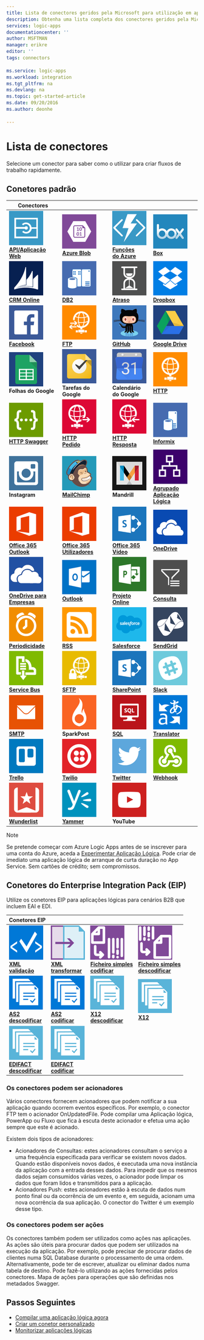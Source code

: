 ```yaml
---
title: Lista de conectores geridos pela Microsoft para utilização em aplicações lógicas do Microsoft Azure | Microsoft Docs
description: Obtenha uma lista completa dos conectores geridos pela Microsoft que pode utilizar para criar Logic Apps no App Service do Azure
services: logic-apps
documentationcenter: ''
author: MSFTMAN
manager: erikre
editor: ''
tags: connectors

ms.service: logic-apps
ms.workload: integration
ms.tgt_pltfrm: na
ms.devlang: na
ms.topic: get-started-article
ms.date: 09/20/2016
ms.author: deonhe

---
```

# Lista de conectores
Selecione um conector para saber como o utilizar para criar fluxos de trabalho rapidamente.

## Conetores padrão
| Conectores |  |  |  |
| --- | --- | --- | --- |
| [![Ícone da API][API/Web-Appicon]<br/>**API/Aplicação Web**][API/Web-Appdoc] |[![Ícone da API][Azure-Blobicon]<br/>**Azure Blob**][Azure-Blobdoc] |[![Ícone da API][Azure~Functionsicon]<br/>**Funções<br/>do Azure**][Azure~Functionsdoc] |[![Ícone da API][Boxicon]<br/>**Box**][Boxdoc] |
| [![Ícone da API][CRM-Onlineicon]<br/>**CRM Online**][CRM-Onlinedoc] |[![API Icon][DB2icon]<br/>**DB2**][db2doc] |[![Ícone da API][Delayicon]<br/>**Atraso**][Delaydoc] |[![Ícone da API][Dropboxicon]<br/>**Dropbox**][Dropboxdoc] |
| [![Ícone da API][Facebookicon]<br/>**Facebook**][Facebookdoc] |[![Ícone da API][FTPicon]<br/>**FTP**][FTPdoc] |[![Ícone da API][GitHubicon]<br/>**GitHub**][GitHubdoc] |[![Ícone da API][Google-Driveicon]<br/>**Google Drive**][Google-Drivedoc] |
| ![Ícone de API][Google-Sheetsicon]<br/>**Folhas do Google** |![Ícone de API][Google-Tasksicon]<br/>**Tarefas do Google** |![Ícone de API][Google~Calendaricon]<br/>**Calendário<br/>do Google** |[![Ícone da API][HTTPicon]<br/>**HTTP**][HTTPdoc] |
| [![Ícone da API][HTTP-Swaggericon]<br/>**HTTP Swagger**][HTTP-Swaggerdoc] |[![Ícone da API][HTTP~Requesticon]<br/>**HTTP<br/>Pedido**][HTTP~Requestdoc] |[![Ícone da API][HTTP~Responseicon]<br/>**HTTP<br/>Resposta**][HTTP~Responsedoc] |[![API Icon][Informixicon]<br/>**Informix**][informixdoc] |
| ![Ícone de API][Instagramicon]<br/>**Instagram** |[![Ícone da API][MailChimpicon]<br/>**MailChimp**][MailChimpdoc] |![Ícone de API][Mandrillicon]<br/>**Mandrill** |[![Ícone da API][Nested~Logic-Appicon]<br/>**Agrupado<br/>Aplicação Lógica**][Nested~Logic-Appdoc] |
| [![Ícone da API][Office-365~Outlookicon]<br/>**Office 365<br/>Outlook**][Office-365~Outlookdoc] |[![Ícone da API][Office-365~Usersicon]<br/>**Office 365<br/>Utilizadores**][Office-365~Usersdoc] |[![Ícone da API][Office-365~Videoicon]<br/>**Office 365<br/>Vídeo**][Office-365~Videodoc] |[![Ícone da API][OneDriveicon]<br/>**OneDrive**][OneDrivedoc] |
| [![Ícone da API][OneDrive-for~Businessicon]<br/>**OneDrive para<br/>Empresas**][OneDrive-for~Businessdoc] |[![Ícone da API][Outlookicon]<br/>**Outlook**][Outlookdoc] |[![Ícone da API][Project-Onlineicon]<br/>**Projeto Online**][Project-Onlinedoc] |[![Ícone da API][Queryicon]<br/>**Consulta**][Querydoc] |
| [![Ícone da API][Recurrenceicon]<br/>**Periodicidade**][Recurrencedoc] |[![Ícone da API][RSSicon]<br/>**RSS**][RSSdoc] |[![Ícone da API][Salesforceicon]<br/>**Salesforce**][Salesforcedoc] |[![Ícone da API][SendGridicon]<br/>**SendGrid**][SendGriddoc] |
| [![Ícone da API][Service-Busicon]<br/>**Service Bus**][Service-Busdoc] |[![Ícone da API][SFTPicon]<br/>**SFTP**][SFTPdoc] |[![Ícone da API][SharePointicon]<br/>**SharePoint**][SharePointdoc] |[![Ícone da API][Slackicon]<br/>**Slack**][Slackdoc] |
| [![Ícone da API][SMTPicon]<br/>**SMTP**][SMTPdoc] |![Ícone de API][SparkPosticon]<br/>**SparkPost** |[![Ícone da API][SQLicon]<br/>**SQL**][SQLdoc] |[![Ícone da API][Translatoricon]<br/>**Translator**][Translatordoc] |
| [![Ícone da API][Trelloicon]<br/>**Trello**][Trellodoc] |[![Ícone da API][Twilioicon]<br/>**Twilio**][Twiliodoc] |[![Ícone da API][Twittericon]<br/>**Twitter**][Twitterdoc] |[![Ícone da API][Webhookicon]<br/>**Webhook**][Webhookdoc] |
| [![Ícone da API][Wunderlisticon]<br/>**Wunderlist**][Wunderlistdoc] |[![Ícone da API][Yammericon]<br/>**Yammer**][Yammerdoc] |![Ícone de API][YouTubeicon]<br/>**YouTube** | |

> [!NOTE]
> Se pretende começar com Azure Logic Apps antes de se inscrever para uma conta do Azure, aceda a [Experimentar Aplicação Lógica](https://tryappservice.azure.com/?appservice=logic). Pode criar de imediato uma aplicação lógica de arranque de curta duração no App Service. Sem cartões de crédito; sem compromissos.
> 
> 

## Conetores do Enterprise Integration Pack (EIP)
Utilize os conetores EIP para aplicações lógicas para cenários B2B que incluem EAI e EDI.  

| Conetores EIP |  |  |  |
| --- | --- | --- | --- |
| [![Ícone da API][xmlvalidateicon]<br/>**XML <br/>validação**][xmlvalidatedoc] |[![Ícone da API][xmltransformicon]<br/>**XML<br/> transformar**][xmltransformdoc] |[![Ícone da API][flatfileicon]<br/>**Ficheiro simples</br>codificar**][flatfiledoc] |[![Ícone da API][flatfiledecodeicon]<br/>**Ficheiro simples</br>descodificar**][flatfiledecodedoc] |
| [![Ícone da API][as2icon]<br/>**AS2</br>descodificar**][as2decode] |[![Ícone da API][as2icon]<br/>**AS2</br>codificar**][as2encode] |[![Ícone da API][x12icon]<br/>**X12</br>descodificar**][x12decode] |[![Ícone da API][x12icon]<br/>**X12</br>**][x12encode] |
| [![Ícone da API][x12icon]<br/>**EDIFACT</br>descodificar**][EDIFACTdecode] |[![Ícone da API][x12icon]<br/>**EDIFACT</br>codificar**][EDIFACTencode] | | |

<!-- TODO: Add Functions, App Service, and Nested Workflow Icons -->
### Os conectores podem ser acionadores
Vários conectores fornecem acionadores que podem notificar a sua aplicação quando ocorrem eventos específicos. Por exemplo, o conector FTP tem o acionador OnUpdatedFile. Pode compilar uma Aplicação lógica, PowerApp ou Fluxo que fica à escuta deste acionador e efetua uma ação sempre que este é acionado.

Existem dois tipos de acionadores:  

* Acionadores de Consultas: estes acionadores consultam o serviço a uma frequência especificada para verificar se existem novos dados. Quando estão disponíveis novos dados, é executada uma nova instância da aplicação com a entrada desses dados. Para impedir que os mesmos dados sejam consumidos várias vezes, o acionador pode limpar os dados que foram lidos e transmitidos para a aplicação.
* Acionadores Push: estes acionadores estão à escuta de dados num ponto final ou da ocorrência de um evento e, em seguida, acionam uma nova ocorrência da sua aplicação. O conector do Twitter é um exemplo desse tipo.

### Os conectores podem ser ações
Os conectores também podem ser utilizados como ações nas aplicações. As ações são úteis para procurar dados que podem ser utilizados na execução da aplicação. Por exemplo, pode precisar de procurar dados de clientes numa SQL Database durante o processamento de uma ordem. Alternativamente, pode ter de escrever, atualizar ou eliminar dados numa tabela de destino. Pode fazê-lo utilizando as ações fornecidas pelos conectores. Mapa de ações para operações que são definidas nos metadados Swagger.

## Passos Seguintes
* [Compilar uma aplicação lógica agora](../app-service-logic/app-service-logic-create-a-logic-app.md)  
* [Criar um conetor personalizado](../app-service-logic/app-service-logic-create-api-app.md)
* [Monitorizar aplicações lógicas](../app-service-logic/app-service-logic-monitor-your-logic-apps.md)

<!--Connectors Documentation-->
[azure-blobdoc]: ./connectors-create-api-azureblobstorage.md "Ligue-se ao blob do Azure para gerir ficheiros no contentor de blob."
[boxDoc]: ./connectors-create-api-box.md "Liga-se ao Box e pode carregar, obter, eliminar, listar tarefas de ficheiros e muito mais."
[crm-onlinedoc]: ./connectors-create-api-crmonline.md "Ligue-se ao Dynamics CRM Online e faça mais com os seus dados CRM Online."
[db2doc]: ./connectors-create-api-db2.md "Ligue ao IBM DB2 na nuvem ou no local para atualizar uma linha, obter uma tabela e muito mais."
[dropboxdoc]: ./connectors-create-api-dropbox.md "Ligue-se ao Dropbox para obter, eliminar, listar tarefas de ficheiros e muito mais."
[facebookdoc]: ./connectors-create-api-facebook.md "Ligue-se ao Facebook para publicar numa linha cronológica, obter o feed de uma página e muito mais."
[ftpdoc]: ./connectors-create-api-ftp.md "Liga-se a um servidor FTP/FTPS e realize diferentes tarefas FTP, incluindo carregar, obter, eliminar ficheiros e muito mais."
[google-drivedoc]: ./connectors-create-api-googledrive.md "Ligue-se ao GoogleDrive e interaja com os seus dados."
[informixdoc]: ./connectors-create-api-informix.md "Ligue ao Informix na nuvem ou no local para ler uma linha, listar uma tabela e muito mais."
[translatordoc]: ./connectors-create-api-microsofttranslator.md
[office-365~outlookdoc]: ./connectors-create-api-office365-outlook.md "O Conetor do Office 365 pode enviar e receber e-mails, gerir o calendário e os contactos com a conta do Office 365."
[office-365~usersdoc]: ./connectors-create-api-office365-users.md
[office-365~videodoc]: ./connectors-create-api-office365-video.md
[onedrivedoc]: ./connectors-create-api-onedrive.md "Liga-se ao seu Microsoft OneDrive e carrega, elimina, lista ficheiros e muito mais."
[onedrive-for~businessdoc]: ./connectors-create-api-onedriveforbusiness.md "Liga-se ao seu Microsoft OneDrive empresarial e carrega, elimina, lista ficheiros e muito mais."
[outlookdoc]: ./connectors-create-api-outlook.md "Ligue-se à sua caixa de correio do Outlook e aceda ao e-mail, entre outros."
[project-onlinedoc]: ./connectors-create-api-projectonline.md "Liga-se ao Microsoft Project Online."
[rssdoc]: ./connectors-create-api-rss.md "O conector RSS permite que os utilizadores publiquem e obtenham itens do feed. Também permite que os utilizadores acionem operações quando um novo item é publicado no feed."
[salesforcedoc]: ./connectors-create-api-salesforce.md "Ligue-se à conta Salesforce e gira contas, responsáveis, oportunidades e muito mais."
[sendgriddoc]: ./connectors-create-api-sendgrid.md "Liga-se ao Microsoft Project Online."
[service-busdoc]: ./connectors-create-api-servicebus.md "Pode enviar mensagens de Filas e Tópicos de Service Bus e receber mensagens de Filas e Subscrições de Service Bus."
[sharepointdoc]: ./connectors-create-api-sharepointonline.md "Liga-se ao SharePoint Online para gerir documentos e listar itens."
[slackdoc]: ./connectors-create-api-slack.md "Ligue-se ao Slack e publique mensagens nos canais Slack."
[sftpdoc]: ./connectors-create-api-sftp.md "Ligue-se ao SFTP para carregar, obter, eliminar ficheiros e muito mais."
[githubdoc]: ./connectors-create-api-github.md "Liga-se ao GitHub para controlar problemas."
[mailchimpdoc]: ./connectors-create-api-mailchimp.md "Enviar melhor e-mail."
[smtpdoc]: ./connectors-create-api-smtp.md "Liga-se a um servidor SMTP e pode enviar e-mails com anexos."
[sqldoc]: ./connectors-create-api-sqlazure.md "Liga-se à SQL Database do Azure. Pode criar, atualizar, obter e eliminar entradas numa tabela da SQL Database."
[trellodoc]: ./connectors-create-api-trello.md "O Trello é a forma gratuita, flexível e visual de organizar qualquer coisa com qualquer pessoa."
[twiliodoc]: ./connectors-create-api-twilio.md "Liga-se ao Twilio e pode enviar e receber mensagens, obter números disponíveis, gerir números de telefone recebidos, entre outros."
[twitterdoc]: ./connectors-create-api-twitter.md "Liga-se ao Twitter e obtém linhas cronológicas, publica tweets, entre outros."
[wunderlistdoc]: ./connectors-create-api-wunderlist.md "Mantém a sua vida sincronizada."
[yammerdoc]: ./connectors-create-api-yammer.md "Liga-se ao Yammer para publicar mensagens e receber novas mensagens."
[as2doc]: ../app-service-logic/app-service-logic-enterprise-integration-as2.md "Saiba mais sobre a integração empresarial com o AS2."
[x12doc]: ../app-service-logic/app-service-logic-enterprise-integration-x12.md "Saiba mais sobre a integração empresarial com o X12"
[flatfiledoc]: ../app-service-logic/app-service-logic-enterprise-integration-flatfile.md "Saiba mais sobre a integração empresarial com ficheiros simples."
[flatfiledecodedoc]: ../app-service-logic/app-service-logic-enterprise-integration-flatfile.md "Saiba mais sobre a integração empresarial com ficheiros simples."
[xmlvalidatedoc]: ../app-service-logic/app-service-logic-enterprise-integration-xml-validation.md "Saiba mais sobre a integração empresarial com validação XML."
[xmltransformdoc]: ../app-service-logic/app-service-logic-enterprise-integration-transform.md "Saiba mais sobre transformações de integração empresarial."
[as2decode]: ..//app-service-logic/app-service-logic-enterprise-integration-as2-decode.md "Saiba mais sobre a integração empresarial com a descodificação AS2"
[as2encode]: ..//app-service-logic/app-service-logic-enterprise-integration-as2-encode.md "Saiba mais sobre a integração empresarial com a codificação AS2"
[X12decode]: ..//app-service-logic/app-service-logic-enterprise-integration-X12-decode.md "Saiba mais sobre a integração empresarial com a descodificação X12"
[X12encode]: ..//app-service-logic/app-service-logic-enterprise-integration-X12-encode.md "Saiba mais sobre a integração empresarial com a codificação X12"
[EDIFACTdecode]: ..//app-service-logic/app-service-logic-enterprise-integration-EDIFACT-decode.md "Saiba mais sobre a integração empresarial com a descodificação EDIFACT"
[EDIFACTencode]: ..//app-service-logic/app-service-logic-enterprise-integration-EDIFACT-encode.md "Saiba mais sobre a integração empresarial com a codificação EDIFACT"
[httpdoc]: ./connectors-native-http.md "Conetor HTTP para efetuar chamadas HTTP."
[http~requestdoc]: ./connectors-native-reqres.md "Ações de pedido e resposta."
[http~responsedoc]: ./connectors-native-reqres.md "Ações de pedido e resposta."
[delaydoc]: ./connectors-native-delay.md "Saiba mais sobre a ação de atraso."
[http-swaggerdoc]: ./connectors-native-http-swagger.md "HTTP + Swagger Connector para efetuar chamadas HTTP."
[querydoc]: ./connectors-native-query.md "Ação de consulta para selecionar e filtrar matrizes."
[webhookdoc]: ./connectors-native-webhook.md "Acionador e ação do Webhook para aplicações lógicas."
[azure~functionsdoc]: ../app-service-logic/app-service-logic-azure-functions.md "integrar aplicações lógicas com Funções do Azure."
[api/web-appdoc]: ../app-service-logic/app-service-logic-custom-hosted-api.md "Integrar aplicações lógicas com Aplicações API do Serviço de Aplicações."
[nested~logic-appdoc]: ../app-service-logic/app-service-logic-http-endpoint.md "Integrar aplicações lógicas com um fluxo de trabalho aninhado."
[recurrencedoc]:  ./connectors-native-recurrence.md "Acionador de recorrência para aplicações lógicas."
[google-sheetsdoc]: ./connectors-create-api-googlesheet.md "Liga ao Folhas do Google e pode modificar folhas."
[google-tasksdoc]: ./connectors-create-api-googletasks.md "Liga às Tarefas do Google e pode gerir tarefas."
[google~calendardoc]: ./connectors-create-api-googlecalendar.md "Liga ao Calendário Google e pode gerir o calendário."
[instagramdoc]: ./connectors-create-api-instagram.md "Liga ao Instagram e pode acionar ou agir sobre eventos."
[mandrilldoc]: ./connectors-create-api-mandrill.md "Liga ao Mandrill e pode ser utilizado para comunicação."
[youtubedoc]: ./connectors-create-api-youtube.md "Liga ao YouTube e pode interagir com vídeos e canais."
[sparkpostdoc]: ./connectors-create-api-sparkpost.md "Liga ao SparkPost e pode ser utilizado para comunicação."

<!--Icon references-->
[Azure-Blobicon]: ./media/apis-list/azureblob.png
[Azure~Functionsicon]: ./media/apis-list/function.png
[Boxicon]: ./media/apis-list/box.png
[CRM-Onlineicon]: ./media/apis-list/dynamicscrmonline.png
[DB2icon]: ./media/apis-list/db2.png
[Dropboxicon]: ./media/apis-list/dropbox.png
[Facebookicon]: ./media/apis-list/facebook.png
[FTPicon]: ./media/apis-list/ftp.png
[GitHubicon]: ./media/apis-list/github.png
[Google-Driveicon]: ./media/apis-list/googledrive.png
[Google~Calendaricon]: ./media/apis-list/googlecalendar.png
[Google-Tasksicon]: ./media/apis-list/googletasks.png
[Google-Sheetsicon]: ./media/apis-list/googlesheet.png
[HTTPicon]: ./media/apis-list/http.png
[HTTP~Requesticon]: ./media/apis-list/request.png
[HTTP~Responseicon]: ./media/apis-list/response.png
[Informixicon]: ./media/apis-list/informix.png
[MailChimpicon]: ./media/apis-list/mailchimp.png
[Translatoricon]: ./media/apis-list/microsofttranslator.png
[Office-365~Outlookicon]: ./media/apis-list/office365.png
[Office-365~Usersicon]: ./media/apis-list/office365.png
[Office-365~Videoicon]: ./media/apis-list/sharepointonline.png
[OneDriveicon]: ./media/apis-list/onedrive.png
[OneDrive-for~Businessicon]: ./media/apis-list/onedriveforbusiness.png
[Outlookicon]: ./media/apis-list/outlook.png
[Project-Onlineicon]: ./media/apis-list/projectonline.png
[RSSicon]: ./media/apis-list/rss.png
[Salesforceicon]: ./media/apis-list/salesforce.png
[SendGridicon]: ./media/apis-list/sendgrid.png
[Service-Busicon]: ./media/apis-list/servicebus.png
[SFTPicon]: ./media/apis-list/sftp.png
[SharePointicon]: ./media/apis-list/sharepointonline.png
[Slackicon]: ./media/apis-list/slack.png
[SMTPicon]: ./media/apis-list/smtp.png
[SQLicon]: ./media/apis-list/sql.png
[Trelloicon]: ./media/apis-list/trello.png
[Twilioicon]: ./media/apis-list/twilio.png
[Twittericon]: ./media/apis-list/twitter.png
[Wunderlisticon]: ./media/apis-list/wunderlist.png
[Yammericon]: ./media/apis-list/yammer.png
[Mandrillicon]: ./media/apis-list/mandrill.png
[SparkPosticon]: ./media/apis-list/sparkpost.png
[Instagramicon]: ./media/apis-list/instagram.png
[YouTubeicon]: ./media/apis-list/youtube.png
[Delayicon]: ./media/apis-list/delay.png
[HTTP-Swaggericon]: ./media/apis-list/http_swagger.png
[Queryicon]: ./media/apis-list/query.png
[Webhookicon]: ./media/apis-list/webhook.png
[API/Web-Appicon]: ./media/apis-list/api.png
[Nested~Logic-Appicon]: ./media/apis-list/workflow.png
[Recurrenceicon]: ./media/apis-list/recurrence.png

<!-- EIP Icons -->
[as2icon]: ./media/apis-list/as2new.png
[x12icon]: ./media/apis-list/x12new.png
[flatfileicon]: ./media/apis-list/flatfileencoding.png
[flatfiledecodeicon]: ./media/apis-list/flatfiledecoding.png
[xmlvalidateicon]: ./media/apis-list/xmlvalidation.png
[xmltransformicon]: ./media/apis-list/xsltransform.png



<!--HONumber=Sep16_HO3-->



